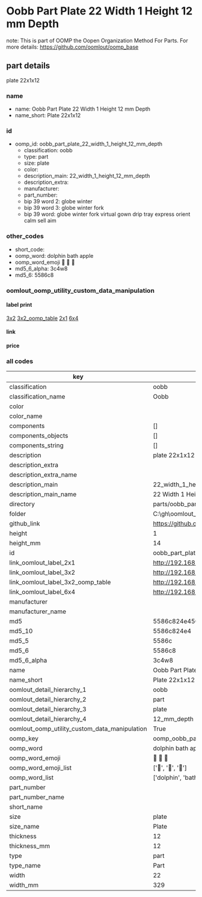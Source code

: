 # Oobb Part Plate 22 Width 1 Height 12 mm Depth  

note: This is part of OOMP the Oopen Organization Method For Parts. For more details: https://github.com/oomlout/oomp_base

##  part details
  



plate 22x1x12



### name
* name: Oobb Part Plate 22 Width 1 Height 12 mm Depth
* name_short: Plate 22x1x12 
### id
* oomp_id: oobb_part_plate_22_width_1_height_12_mm_depth
  * classification: oobb
  * type: part
  * size: plate
  * color: 
  * description_main: 22_width_1_height_12_mm_depth
  * description_extra: 
  * manufacturer: 
  * part_number: 
  * bip 39 word 2: globe winter
  * bip 39 word 3: globe winter fork
  * bip 39 word: globe winter fork virtual gown drip tray express orient calm sell aim

### other_codes
* short_code: 
* oomp_word: dolphin bath apple
* oomp_word_emoji :dolphin: :bath: :apple:
* md5_6_alpha: 3c4w8
* md5_6: 5586c8






### oomlout_oomp_utility_custom_data_manipulation
#### label print
[3x2](http://192.168.1.245:1112/?label=oomp%203c4w8)
[3x2_oomp_table](http://192.168.1.108:1112/?label=oomp%203c4w8)
[2x1](http://192.168.1.242:1112/?label=oomp%203c4w8)
[6x4](http://192.168.1.55:1112/?label=oomp%203c4w8)    

#### link

                              

#### price







### all codes 
| key | value |  
| --- | --- |  
| classification | oobb |  
| classification_name | Oobb |  
| color |  |  
| color_name |  |  
| components | [] |  
| components_objects | [] |  
| components_string | [] |  
| description | plate 22x1x12 |  
| description_extra |  |  
| description_extra_name |  |  
| description_main | 22_width_1_height_12_mm_depth |  
| description_main_name | 22 Width 1 Height 12 mm Depth |  
| directory | parts/oobb_part_plate_22_width_1_height_12_mm_depth |  
| folder | C:\gh\oomlout_oobb_version_4_generated_parts\things\oobb_part_plate_22_width_1_height_12_mm_depth |  
| github_link | https://github.com/oomlout/oomlout_oomp_part_src/tree/main/parts/oobb_part_plate_22_width_1_height_12_mm_depth |  
| height | 1 |  
| height_mm | 14 |  
| id | oobb_part_plate_22_width_1_height_12_mm_depth |  
| link_oomlout_label_2x1 | http://192.168.1.242:1112/?label=oomp%203c4w8 |  
| link_oomlout_label_3x2 | http://192.168.1.245:1112/?label=oomp%203c4w8 |  
| link_oomlout_label_3x2_oomp_table | http://192.168.1.108:1112/?label=oomp%203c4w8 |  
| link_oomlout_label_6x4 | http://192.168.1.55:1112/?label=oomp%203c4w8 |  
| manufacturer |  |  
| manufacturer_name |  |  
| md5 | 5586c824e450dcf50cb29f46b6ff031a |  
| md5_10 | 5586c824e4 |  
| md5_5 | 5586c |  
| md5_6 | 5586c8 |  
| md5_6_alpha | 3c4w8 |  
| name | Oobb Part Plate 22 Width 1 Height 12 mm Depth |  
| name_short | Plate 22x1x12  |  
| oomlout_detail_hierarchy_1 | oobb |  
| oomlout_detail_hierarchy_2 | part |  
| oomlout_detail_hierarchy_3 | plate |  
| oomlout_detail_hierarchy_4 | 12_mm_depth |  
| oomlout_oomp_utility_custom_data_manipulation | True |  
| oomp_key | oomp_oobb_part_plate_22_width_1_height_12_mm_depth |  
| oomp_word | dolphin bath apple |  
| oomp_word_emoji | :dolphin: :bath: :apple: |  
| oomp_word_emoji_list | [':dolphin:', ':bath:', ':apple:'] |  
| oomp_word_list | ['dolphin', 'bath', 'apple'] |  
| part_number |  |  
| part_number_name |  |  
| short_name |  |  
| size | plate |  
| size_name | Plate |  
| thickness | 12 |  
| thickness_mm | 12 |  
| type | part |  
| type_name | Part |  
| width | 22 |  
| width_mm | 329 |  
